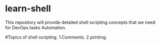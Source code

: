 # learn-shell
This repository will provide detailed shell scripting concepts that we need for DevOps tasks Automation.

#Topics of shell scripting.
1.Comments.
2.printing.
